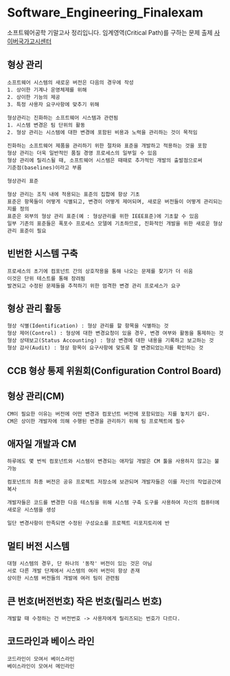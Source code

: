 # Software_Engineering_Finalexam
소프트웨어공학 기말고사 정리입니다.
임계영역(Critical Path)를 구하는 문제 출제
[사이버국가고시센터](https://www.gosi.kr/)
## 형상 관리
```
소프트웨어 시스템의 새로운 버전은 다음의 경우에 작성
1. 상이한 기계나 운영체제를 위해
2. 상이한 기능의 제공
3. 특정 사용자 요구사항에 맞추기 위해

형상관리는 진화하는 소프트웨어 시스템과 관련됨
1. 시스템 변경은 팀 단위의 활동
2. 형상 관리는 시스템에 대한 변경에 포함된 비용과 노력을 관리하는 것이 목적임

진화하는 소프트웨어 제품을 관리하기 위한 절차와 표준을 개발하고 적용하는 것을 포함
형상 관리는 더욱 일반적인 품질 경영 프로세스의 일부일 수 있음
형상 관리에 릴리스될 때, 소프트웨어 시스템은 때때로 추가적인 개발의 출발점으로써
기준점(baselines)이라고 부름

형상관리 표준

형상 관리는 조직 내에 적용되는 표준의 집합에 항상 기초
표준은 항목들이 어떻게 식별되고, 변경이 어떻게 제어되며, 새로운 버전들이 어떻게 관리되는지를 정의
표준은 외부의 형상 관리 표준(예 : 형상관리를 위한 IEEE표준)에 기초할 수 있음
일부 기존의 표준들은 폭포수 프로세스 모델에 기초하므로, 진화적인 개발을 위한 새로운 형상 관리 표준이 필요
```

## 빈번한 시스템 구축
```
프로세스의 초기에 컴포넌트 간의 상호작용을 통해 나오는 문제를 찾기가 더 쉬움
이것은 단위 테스트를 통해 장려됨
발견되고 수정된 문제들을 추적하기 위한 엄격한 변경 관리 프로세스가 요구
```

## 형상 관리 활동
```
형상 식별(Identification) : 형상 관리를 할 항목을 식별하는 것
형상 제어(Control) : 형상에 대한 변경요청이 있을 경우, 변경 여부와 활동을 통제하는 것
형상 상태보고(Status Accounting) : 형상 변경에 대한 내용을 기록하고 보고하는 것
형상 감사(Audit) : 형상 항목이 요구사항에 맞도록 잘 변경되었는지를 확인하는 것
```

## CCB 형상 통제 위원회(Configuration Control Board)

## 형상 관리(CM)
```
CM이 필요한 이유는 버전에 어떤 변경과 컴포넌트 버전에 포함되었는 지를 놓치기 쉽다.
CM은 상이한 개발자에 의해 수행된 변경을 관리하기 위해 팀 프로젝트에 필수
```

## 애자일 개발과 CM
```
하루에도 몇 번씩 컴포넌트와 시스템이 변경되는 애자일 개발은 CM 툴을 사용하지 않고는 불가능

컴포넌트의 최종 버전은 공유 프로젝트 저장소에 보관되며 개발자들은 이를 자신의 작업공간에 복사

개발자들은 코드를 변경한 다음 테스팅을 위해 시스템 구축 도구를 사용하여 자신의 컴퓨터에 새로운 시스템을 생성

일단 변경사항이 만족되면 수정된 구성요소를 프로젝트 리포지토리에 반
```

## 멀티 버전 시스템
```
대형 시스템의 경우, 단 하나의 '동작' 버전이 있는 것은 아님
서로 다른 개발 단계에서 시스템의 여러 버전이 항상 존재
상이한 시스템 버전들의 개발에 여러 팀이 관련됨
```

## 큰 번호(버전번호) 작은 번호(릴리스 번호)
```
개발할 때 수정하는 건 버전번호 -> 사용자에게 릴리즈되는 번호가 다르다.
```
## 코드라인과 베이스 라인
```
코드라인이 모여서 베이스라인
베이스라인이 모여서 메인라인
```
